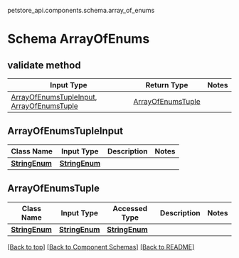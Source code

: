 petstore_api.components.schema.array_of_enums
# Schema ArrayOfEnums

## validate method
Input Type | Return Type | Notes
------------ | ------------- | -------------
[ArrayOfEnumsTupleInput](#arrayofenumstupleinput), [ArrayOfEnumsTuple](#arrayofenumstuple) | [ArrayOfEnumsTuple](#arrayofenumstuple) |

## ArrayOfEnumsTupleInput
Class Name | Input Type | Description | Notes
------------- | ------------- | ------------- | -------------
[**StringEnum**](string_enum.md) | [**StringEnum**](string_enum.md) |  |

## ArrayOfEnumsTuple
Class Name | Input Type | Accessed Type | Description | Notes
------------- | ------------- | ------------- | ------------- | -------------
[**StringEnum**](string_enum.md) | [**StringEnum**](string_enum.md) | [**StringEnum**](string_enum.md) |  |

[[Back to top]](#top) [[Back to Component Schemas]](../../../README.md#Component-Schemas) [[Back to README]](../../../README.md)
